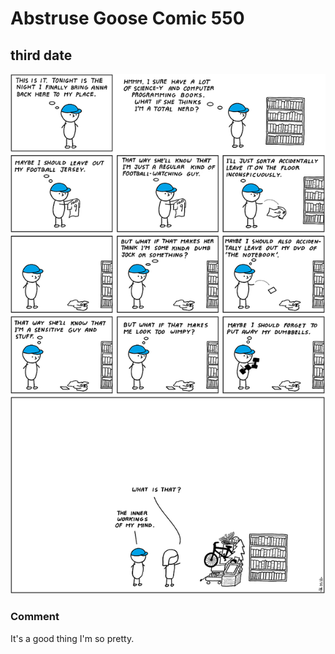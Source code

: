 # Abstruse Goose Comic 550
## third date

![image](i_should_also_probably_have_trimmed_my_pubes.png)
### Comment
It's a good thing I'm so pretty.
